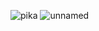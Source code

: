 ![pika](https://user-images.githubusercontent.com/90617172/139248664-954d5d0e-0e23-4347-9d22-495505dcace7.jpg)
![unnamed](https://user-images.githubusercontent.com/90617172/139249945-ffc994e3-a5a9-470d-9026-537dce484ae7.jpg)
